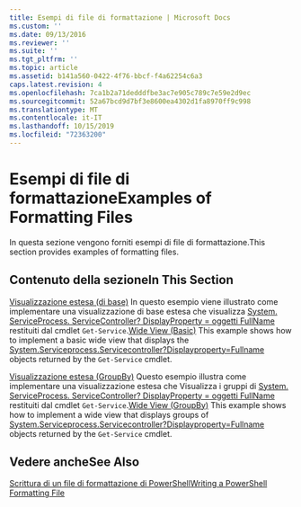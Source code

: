 ```yaml
---
title: Esempi di file di formattazione | Microsoft Docs
ms.custom: ''
ms.date: 09/13/2016
ms.reviewer: ''
ms.suite: ''
ms.tgt_pltfrm: ''
ms.topic: article
ms.assetid: b141a560-0422-4f76-bbcf-f4a62254c6a3
caps.latest.revision: 4
ms.openlocfilehash: 7ca1b2a71dedddfbe3ac7e905c789c7e59e2d9ec
ms.sourcegitcommit: 52a67bcd9d7bf3e8600ea4302d1fa8970ff9c998
ms.translationtype: MT
ms.contentlocale: it-IT
ms.lasthandoff: 10/15/2019
ms.locfileid: "72363200"
---
```

# <a name="examples-of-formatting-files"></a><span data-ttu-id="fc800-102">Esempi di file di formattazione</span><span class="sxs-lookup"><span data-stu-id="fc800-102">Examples of Formatting Files</span></span>

<span data-ttu-id="fc800-103">In questa sezione vengono forniti esempi di file di formattazione.</span><span class="sxs-lookup"><span data-stu-id="fc800-103">This section provides examples of formatting files.</span></span>

## <a name="in-this-section"></a><span data-ttu-id="fc800-104">Contenuto della sezione</span><span class="sxs-lookup"><span data-stu-id="fc800-104">In This Section</span></span>

<span data-ttu-id="fc800-105">[Visualizzazione estesa (di base)](./wide-view-basic.md) In questo esempio viene illustrato come implementare una visualizzazione di base estesa che visualizza [System. ServiceProcess. ServiceController? DisplayProperty = oggetti FullName](/dotnet/api/System.ServiceProcess.ServiceController) restituiti dal cmdlet `Get-Service`.</span><span class="sxs-lookup"><span data-stu-id="fc800-105">[Wide View (Basic)](./wide-view-basic.md) This example shows how to implement a basic wide view that displays the [System.Serviceprocess.Servicecontroller?Displayproperty=Fullname](/dotnet/api/System.ServiceProcess.ServiceController) objects returned by the `Get-Service` cmdlet.</span></span>

<span data-ttu-id="fc800-106">[Visualizzazione estesa (GroupBy)](./wide-view-groupby.md) Questo esempio illustra come implementare una visualizzazione estesa che Visualizza i gruppi di [System. ServiceProcess. ServiceController? DisplayProperty = oggetti FullName](/dotnet/api/System.ServiceProcess.ServiceController) restituiti dal cmdlet `Get-Service`.</span><span class="sxs-lookup"><span data-stu-id="fc800-106">[Wide View (GroupBy)](./wide-view-groupby.md) This example shows how to implement a wide view that displays groups of [System.Serviceprocess.Servicecontroller?Displayproperty=Fullname](/dotnet/api/System.ServiceProcess.ServiceController) objects returned by the `Get-Service` cmdlet.</span></span>

## <a name="see-also"></a><span data-ttu-id="fc800-107">Vedere anche</span><span class="sxs-lookup"><span data-stu-id="fc800-107">See Also</span></span>

[<span data-ttu-id="fc800-108">Scrittura di un file di formattazione di PowerShell</span><span class="sxs-lookup"><span data-stu-id="fc800-108">Writing a PowerShell Formatting File</span></span>](./writing-a-powershell-formatting-file.md)
